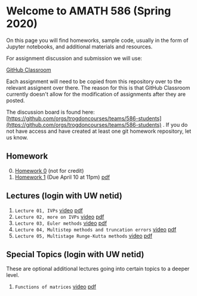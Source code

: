 # Welcome to AMATH 586 (Spring 2020)

On this page you will find homeworks, sample code, usually in the form of Jupyter notebooks, and additional materials and resources.

For assignment discussion and submission we will use:

[GitHub Classroom](https://classroom.github.com)

Each assignment will need to be copied from this repository over to the relevant assignent over there.  The reason for this is that GitHub Classroom currently doesn't allow for the modification of assignments after they are posted.

The discussion board is found here: [https://github.com/orgs/trogdoncourses/teams/586-students](https://github.com/orgs/trogdoncourses/teams/586-students) . If you do not have access and have created at least one git homework repository, let us know.

## Homework

0. [Homework 0](https://classroom.github.com/a/rDLLhBFD) (not for credit)
0. [Homework 1](https://classroom.github.com/a/p6nUREEm) (Due April 10 at 11pm) [pdf](https://github.com/trogdoncourses/amath-586-2020/blob/master/hw1/hw1.pdf)

## Lectures (login with UW netid)

1. `Lecture 01, IVPs`  [video](https://uw.hosted.panopto.com/Panopto/Pages/Viewer.aspx?id=24fca6dd-6e76-4271-8104-ab8b0175c88c) [pdf](https://drive.google.com/file/d/14Ho6iEnkWzIEtOnlZQVvjbMuwVVuqP2Y/view?usp=sharing)
2. `Lecture 02, more on IVPs` [video](https://uw.hosted.panopto.com/Panopto/Pages/Viewer.aspx?id=076e997e-4e85-45a1-ad41-ab8f011cec15) [pdf](https://drive.google.com/file/d/15Z0yKtW6C6SRqGHGTlZoi84aaQ6XN7sR/view?usp=sharing)
3. `Lecture 03, Euler methods` [video](https://uw.hosted.panopto.com/Panopto/Pages/Viewer.aspx?id=5ea5e6d8-a3c1-4017-9719-ab90002c415c) [pdf](https://drive.google.com/file/d/1f4wwBcqe63jIZklHOW6IU-fqrNaY1TvA/view?usp=sharing)
4. `Lecture 04, Multistep methods and truncation errors` [video](https://uw.hosted.panopto.com/Panopto/Pages/Viewer.aspx?id=3b414a6e-a4c4-43b1-a691-ab91000fc615) [pdf](https://drive.google.com/file/d/1f2v6qdXUPt4vWNQEsIG55sfOXNJAnUI8/view?usp=sharing)
5. `Lecture 05, Multistage Runge-Kutta methods` [video](https://uw.hosted.panopto.com/Panopto/Pages/Viewer.aspx?id=c884495f-593b-425e-a592-ab91012a8096) [pdf](https://drive.google.com/file/d/1dj9_g5Dy2Nn2WU0PX2XSG_SKhd7rGIQR/view?usp=sharing)

## Special Topics (login with UW netid)

These are optional additional lectures going into certain topics to a deeper level.

1. `Functions of matrices` [video](https://uw.hosted.panopto.com/Panopto/Pages/Viewer.aspx?id=00023efe-9869-4f96-a597-ab8d01462ef4) [pdf](https://drive.google.com/file/d/1qTbgft-jEanOGP019TV96yvk9CqrDPjk/view?usp=sharing)
